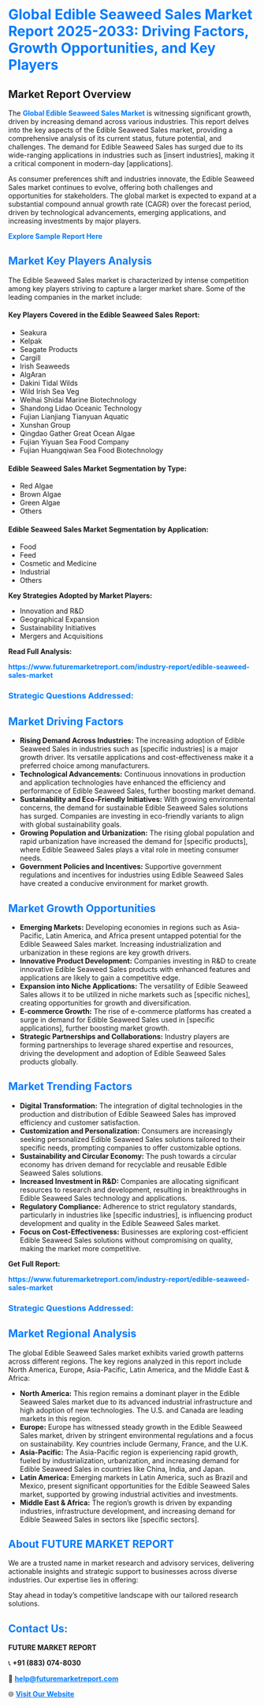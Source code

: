 <h1 style="color: #007BFF;">Global Edible Seaweed Sales Market Report 2025-2033: Driving Factors, Growth Opportunities, and Key Players</h1>

<section id="overview">
<h2>Market Report Overview</h2>
<p>The <a href="https://www.futuremarketreport.com/industry-report/edible-seaweed-sales-market" style="color: #007BFF; text-decoration: none;"><strong>Global Edible Seaweed Sales Market</strong></a> is witnessing significant growth, driven by increasing demand across various industries. This report delves into the key aspects of the Edible Seaweed Sales market, providing a comprehensive analysis of its current status, future potential, and challenges. The demand for Edible Seaweed Sales has surged due to its wide-ranging applications in industries such as [insert industries], making it a critical component in modern-day [applications].</p>
<p>As consumer preferences shift and industries innovate, the Edible Seaweed Sales market continues to evolve, offering both challenges and opportunities for stakeholders. The global market is expected to expand at a substantial compound annual growth rate (CAGR) over the forecast period, driven by technological advancements, emerging applications, and increasing investments by major players.</p>
</section>

<section id="overview">
<p><a href="https://www.futuremarketreport.com/request-sample/reportId=103831" style="color: #007BFF; text-decoration: none;"><strong>Explore Sample Report Here</strong></a></p>
</section>

<section id="key-players">
<h2 style="color: #007BFF;">Market Key Players Analysis</h2>
<p>The Edible Seaweed Sales market is characterized by intense competition among key players striving to capture a larger market share. Some of the leading companies in the market include:</p>
<h4>Key Players Covered in the Edible Seaweed Sales Report:</h4>
<ul><li>Seakura</li><li>Kelpak</li><li>Seagate Products</li><li>Cargill</li><li>Irish Seaweeds</li><li>AlgAran</li><li>Dakini Tidal Wilds</li><li>Wild Irish Sea Veg</li><li>Weihai Shidai Marine Biotechnology</li><li>Shandong Lidao Oceanic Technology</li><li>Fujian Lianjiang Tianyuan Aquatic</li><li>Xunshan Group</li><li>Qingdao Gather Great Ocean Algae</li><li>Fujian Yiyuan Sea Food Company</li><li>Fujian Huangqiwan Sea Food Biotechnology</li></ul>
<h4>Edible Seaweed Sales Market Segmentation by Type:</h4>
<ul><li>Red Algae</li><li>Brown Algae</li><li>Green Algae</li><li>Others</li></ul>

<h4>Edible Seaweed Sales Market Segmentation by Application:</h4>
<ul><li>Food</li><li>Feed</li><li>Cosmetic and Medicine</li><li>Industrial</li><li>Others</li></ul>
<p><strong>Key Strategies Adopted by Market Players:</strong></p>
<ul>
<li>Innovation and R&D</li>
<li>Geographical Expansion</li>
<li>Sustainability Initiatives</li>
<li>Mergers and Acquisitions</li>
</ul>
</section>

<section>
<p><strong>Read Full Analysis: </strong></p><a href="https://www.futuremarketreport.com/industry-report/edible-seaweed-sales-market" style="color: #007BFF; text-decoration: none;"><strong>https://www.futuremarketreport.com/industry-report/edible-seaweed-sales-market</strong></a>
<h3 style="color: #007BFF;">Strategic Questions Addressed:</h3>
</section>

<section id="driving-factors">
<h2 style="color: #007BFF;">Market Driving Factors</h2>
<ul>
<li><strong>Rising Demand Across Industries:</strong> The increasing adoption of Edible Seaweed Sales in industries such as [specific industries] is a major growth driver. Its versatile applications and cost-effectiveness make it a preferred choice among manufacturers.</li>
<li><strong>Technological Advancements:</strong> Continuous innovations in production and application technologies have enhanced the efficiency and performance of Edible Seaweed Sales, further boosting market demand.</li>
<li><strong>Sustainability and Eco-Friendly Initiatives:</strong> With growing environmental concerns, the demand for sustainable Edible Seaweed Sales solutions has surged. Companies are investing in eco-friendly variants to align with global sustainability goals.</li>
<li><strong>Growing Population and Urbanization:</strong> The rising global population and rapid urbanization have increased the demand for [specific products], where Edible Seaweed Sales plays a vital role in meeting consumer needs.</li>
<li><strong>Government Policies and Incentives:</strong> Supportive government regulations and incentives for industries using Edible Seaweed Sales have created a conducive environment for market growth.</li>
</ul>
</section>

<section id="growth-opportunities">
<h2 style="color: #007BFF;">Market Growth Opportunities</h2>
<ul>
<li><strong>Emerging Markets:</strong> Developing economies in regions such as Asia-Pacific, Latin America, and Africa present untapped potential for the Edible Seaweed Sales market. Increasing industrialization and urbanization in these regions are key growth drivers.</li>
<li><strong>Innovative Product Development:</strong> Companies investing in R&D to create innovative Edible Seaweed Sales products with enhanced features and applications are likely to gain a competitive edge.</li>
<li><strong>Expansion into Niche Applications:</strong> The versatility of Edible Seaweed Sales allows it to be utilized in niche markets such as [specific niches], creating opportunities for growth and diversification.</li>
<li><strong>E-commerce Growth:</strong> The rise of e-commerce platforms has created a surge in demand for Edible Seaweed Sales used in [specific applications], further boosting market growth.</li>
<li><strong>Strategic Partnerships and Collaborations:</strong> Industry players are forming partnerships to leverage shared expertise and resources, driving the development and adoption of Edible Seaweed Sales products globally.</li>
</ul>
</section>

<section id="trending-factors">
<h2 style="color: #007BFF;">Market Trending Factors</h2>
<ul>
<li><strong>Digital Transformation:</strong> The integration of digital technologies in the production and distribution of Edible Seaweed Sales has improved efficiency and customer satisfaction.</li>
<li><strong>Customization and Personalization:</strong> Consumers are increasingly seeking personalized Edible Seaweed Sales solutions tailored to their specific needs, prompting companies to offer customizable options.</li>
<li><strong>Sustainability and Circular Economy:</strong> The push towards a circular economy has driven demand for recyclable and reusable Edible Seaweed Sales solutions.</li>
<li><strong>Increased Investment in R&D:</strong> Companies are allocating significant resources to research and development, resulting in breakthroughs in Edible Seaweed Sales technology and applications.</li>
<li><strong>Regulatory Compliance:</strong> Adherence to strict regulatory standards, particularly in industries like [specific industries], is influencing product development and quality in the Edible Seaweed Sales market.</li>
<li><strong>Focus on Cost-Effectiveness:</strong> Businesses are exploring cost-efficient Edible Seaweed Sales solutions without compromising on quality, making the market more competitive.</li>
</ul>
</section>

<section>
<p><strong>Get Full Report: </strong></p><a href="https://www.futuremarketreport.com/industry-report/edible-seaweed-sales-market" style="color: #007BFF; text-decoration: none;"><strong>https://www.futuremarketreport.com/industry-report/edible-seaweed-sales-market</strong></a>
<h3 style="color: #007BFF;">Strategic Questions Addressed:</h3>
</section>


<section id="regional-analysis">
<h2 style="color: #007BFF;">Market Regional Analysis</h2>
<p>The global Edible Seaweed Sales market exhibits varied growth patterns across different regions. The key regions analyzed in this report include North America, Europe, Asia-Pacific, Latin America, and the Middle East & Africa:</p>
<ul>
<li><strong>North America:</strong> This region remains a dominant player in the Edible Seaweed Sales market due to its advanced industrial infrastructure and high adoption of new technologies. The U.S. and Canada are leading markets in this region.</li>
<li><strong>Europe:</strong> Europe has witnessed steady growth in the Edible Seaweed Sales market, driven by stringent environmental regulations and a focus on sustainability. Key countries include Germany, France, and the U.K.</li>
<li><strong>Asia-Pacific:</strong> The Asia-Pacific region is experiencing rapid growth, fueled by industrialization, urbanization, and increasing demand for Edible Seaweed Sales in countries like China, India, and Japan.</li>
<li><strong>Latin America:</strong> Emerging markets in Latin America, such as Brazil and Mexico, present significant opportunities for the Edible Seaweed Sales market, supported by growing industrial activities and investments.</li>
<li><strong>Middle East & Africa:</strong> The region’s growth is driven by expanding industries, infrastructure development, and increasing demand for Edible Seaweed Sales in sectors like [specific sectors].</li>
</ul>
</section>

<footer>
<h2 style="color: #007BFF;">About FUTURE MARKET REPORT</h2>
<p>We are a trusted name in market research and advisory services, delivering actionable insights and strategic support to businesses across diverse industries. Our expertise lies in offering:</p>

<p>Stay ahead in today’s competitive landscape with our tailored research solutions.</p>

<h2 style="color: #007BFF;">Contact Us:</h2>
<p><strong>FUTURE MARKET REPORT</strong></p>
<p>📞 <strong>+91 (883) 074-8030</strong></p>
<p>📧 <strong><a href="mailto:help@futuremarketreport.com" style="color: #007BFF;">help@futuremarketreport.com</a></strong></p>
<p>🌐 <strong><a href="https://www.futuremarketreport.com/" style="color: #007BFF;">Visit Our Website</a></strong></p>
</footer>